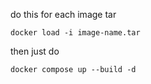 do this for each image tar
```
docker load -i image-name.tar
```

then just do 
```
docker compose up --build -d
```